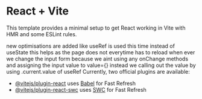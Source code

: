 # React + Vite

This template provides a minimal setup to get React working in Vite with HMR and some ESLint rules.

new optimisations are added like useRef is used this time instead of useState 
this helps as the page does not everytime has to reload when ever we change the input form because we aint using any onChange methods and assigning the input value to value={} instead we calling out the value by using .current.value of useRef 
Currently, two official plugins are available:

- [@vitejs/plugin-react](https://github.com/vitejs/vite-plugin-react/blob/main/packages/plugin-react/README.md) uses [Babel](https://babeljs.io/) for Fast Refresh
- [@vitejs/plugin-react-swc](https://github.com/vitejs/vite-plugin-react-swc) uses [SWC](https://swc.rs/) for Fast Refresh
